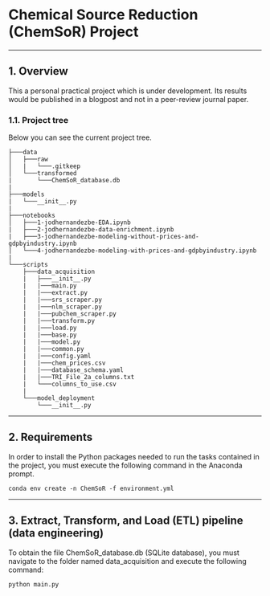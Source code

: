 # Chemical Source Reduction (ChemSoR) Project

<hr/>

## 1. Overview

This a personal practical project which is under development. Its results would be published in a blogpost and not in a peer-review journal paper.

### 1.1. Project tree

Below you can see the current project tree.

```
├───data
│   ├───raw
│   |   └───.gitkeep
│   └───transformed
|       └───ChemSoR_database.db
|
├───models
|   └───__init__.py
|
├───notebooks
│   ├───1-jodhernandezbe-EDA.ipynb
|   ├───2-jodhernandezbe-data-enrichment.ipynb
|   ├───3-jodhernandezbe-modeling-without-prices-and-gdpbyindustry.ipynb
|   └───4-jodhernandezbe-modeling-with-prices-and-gdpbyindustry.ipynb
|
└───scripts
    ├───data_acquisition
    |   ├───__init__.py
    |   |───main.py
    |   |───extract.py
    |   |───srs_scraper.py
    |   |───nlm_scraper.py
    |   |───pubchem_scraper.py
    |   |───transform.py
    |   |───load.py
    |   |───base.py
    |   |───model.py
    |   |───common.py
    |   |───config.yaml
    |   |───chem_prices.csv
    |   |───database_schema.yaml
    |   |───TRI_File_2a_columns.txt
    |   └───columns_to_use.csv
    |
    └───model_deployment
        └───__init__.py
```

<hr/>

## 2. Requirements

In order to install the Python packages needed to run the tasks contained in the project, you must execute the following command in the Anaconda prompt.

```
conda env create -n ChemSoR -f environment.yml
```

<hr/>

## 3. Extract, Transform, and Load (ETL) pipeline (data engineering)

To obtain the file ChemSoR_database.db (SQLite database), you must navigate to the folder named data_acquisition and execute the following command:

```
python main.py
```
